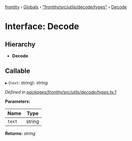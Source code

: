 [frontity](../README.md) › [Globals](../globals.md) › ["frontity/src/utils/decode/types"](../modules/_frontity_src_utils_decode_types_.md) › [Decode](_frontity_src_utils_decode_types_.decode.md)

# Interface: Decode

## Hierarchy

* **Decode**

## Callable

▸ (`text`: string): *string*

*Defined in [packages/frontity/src/utils/decode/types.ts:1](https://github.com/frontity/frontity/blob/eb6bfe49/packages/frontity/src/utils/decode/types.ts#L1)*

**Parameters:**

Name | Type |
------ | ------ |
`text` | string |

**Returns:** *string*
